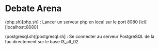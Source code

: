 # Debate Arena

(php.sh)[php.sh] : Lancer un serveur php en local sur le port 8080 [ici][localhost:8080]

(postgresql.sh)[postgresql.sh] : Se connecter au serveur PostgreSQL de la fac directement sur le base l3_alt_02
